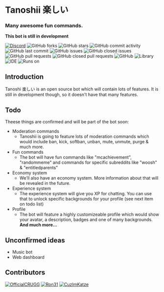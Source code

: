 # Tanoshii 楽しい
### Many awesome fun commands.
**This bot is still in development**

[![Discord](https://img.shields.io/discord/449982492511043625.svg?style=for-the-badge&label=Discord)](https://discord.gg/WvfVZ8T) ![GitHub forks](https://img.shields.io/github/forks/tanoshiibot/tanoshii.svg?label=Forks&style=for-the-badge) ![GitHub stars](https://img.shields.io/github/stars/tanoshiibot/tanoshii.svg?style=for-the-badge) ![GitHub commit activity](https://img.shields.io/github/commit-activity/w/tanoshiibot/tanoshii.svg?style=for-the-badge) ![GitHub last commit](https://img.shields.io/github/last-commit/tanoshiibot/tanoshii.svg?style=for-the-badge)
![GitHub issues](https://img.shields.io/github/issues/tanoshiibot/tanoshii.svg?style=for-the-badge) ![GitHub closed issues](https://img.shields.io/github/issues-closed-raw/tanoshiibot/tanoshii.svg?style=for-the-badge) ![GitHub pull requests](https://img.shields.io/github/issues-pr-raw/tanoshiibot/tanoshii.svg?style=for-the-badge) ![GitHub closed pull requests](https://img.shields.io/github/issues-pr-closed-raw/tanoshiibot/tanoshii.svg?style=for-the-badge)
![GitHub](https://img.shields.io/github/license/tanoshiibot/tanoshii.svg?style=for-the-badge) ![Library](https://img.shields.io/badge/Library-discord.js-blue.svg?style=for-the-badge) ![IDE](https://img.shields.io/badge/Made%20with-Webstorm%20%26%20Atom-blue.svg?style=for-the-badge) ![Runs on](https://img.shields.io/badge/Runs%20on-node.js-brightgreen.svg?style=for-the-badge)

## Introduction
Tanoshi 楽しい is an open source bot which will contain lots of features. It is still in development though, so it doesn't have that many features.

## Todo
Theese things are confirmed and will be part of the bot soon:
* Moderation commands
	* Tanoshii is going to feature lots of moderation commands which would include ban, kick, softban, unban, mute, unmute, purge & much more.
* Fun commands
	* The bot will have fun commands like "mcachievement", "randommeme" and commands for specific subreddits like "woosh" & "entitledparents"
* Economy system
	* We'll also have an economy system. More information about that will be revealed in the future.
* Experience system
	* The experience system will give you XP for chatting. You can use that to unlock specific backgrounds for your profile (see next item on todo list)
* Profile
	* The bot will feature a highly customizeable profile which would show your avatar, a description, badges and one of many backgrounds.
**And much more...**

## Unconfirmed ideas
* Music bot
* Web dashboard

## Contributors
[![OfficialCRUGG](https://avatars2.githubusercontent.com/u/25248999?s=32&v=4)](https://github.com/OfficialCRUGG "OfficialCRUGG")
[![Ron31](https://avatars2.githubusercontent.com/u/30264441?s=32&v=4)](https://github.com/OfficialCRUGG "OfficialCRUGG")
[![CuzImKatze](http://cdn.crugg.de/files/github-x32.png)](https://github.com/CuzImKatze "CuzImKatze")
